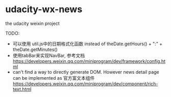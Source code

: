 # udacity-wx-news
the udacity weixin project

TODO:
* 可以使用 util.js中的日期格式化函数 instead of theDate.getHours() + ":" + theDate.getMinutes()
* 使用tabBar来实现NavBar, 参考文档 https://developers.weixin.qq.com/miniprogram/dev/framework/config.html
* can't find a way to directly generate DOM. However news detail page can be implemented as 官方富文本组件 https://developers.weixin.qq.com/miniprogram/dev/component/rich-text.html

